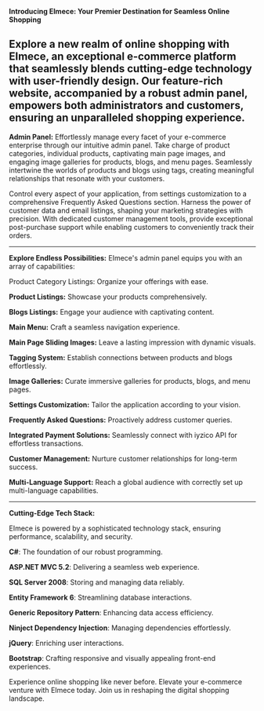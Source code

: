 **Introducing EImece: Your Premier Destination for Seamless Online Shopping**

Explore a new realm of online shopping with EImece, an exceptional e-commerce platform that seamlessly blends cutting-edge technology with user-friendly design. Our feature-rich website, accompanied by a robust admin panel, empowers both administrators and customers, ensuring an unparalleled shopping experience.
-------------------------------------------------------------------------------------------------------------------------------------------------

**Admin Panel:**
Effortlessly manage every facet of your e-commerce enterprise through our intuitive admin panel. Take charge of product categories, individual products, captivating main page images, and engaging image galleries for products, blogs, and menu pages. Seamlessly intertwine the worlds of products and blogs using tags, creating meaningful relationships that resonate with your customers. 

Control every aspect of your application, from settings customization to a comprehensive Frequently Asked Questions section. Harness the power of customer data and email listings, shaping your marketing strategies with precision. With dedicated customer management tools, provide exceptional post-purchase support while enabling customers to conveniently track their orders.

------------------------------------------------------------------------------------------------------------------

**Explore Endless Possibilities:**
EImece's admin panel equips you with an array of capabilities:

Product Category Listings: Organize your offerings with ease.

**Product Listings:** Showcase your products comprehensively.

**Blogs Listings:** Engage your audience with captivating content.

**Main Menu:** Craft a seamless navigation experience.

**Main Page Sliding Images:** Leave a lasting impression with dynamic visuals.

**Tagging System:** Establish connections between products and blogs effortlessly.

**Image Galleries:** Curate immersive galleries for products, blogs, and menu pages.

**Settings Customization:** Tailor the application according to your vision.

**Frequently Asked Questions:** Proactively address customer queries.

**Integrated Payment Solutions:** Seamlessly connect with iyzico API for effortless transactions.

**Customer Management:** Nurture customer relationships for long-term success.

**Multi-Language Support:** Reach a global audience with correctly set up multi-language capabilities.

-------------------------------------------------------------------------------------------------------------------------------------------------



**Cutting-Edge Tech Stack:**

EImece is powered by a sophisticated technology stack, ensuring performance, scalability, and security.

**C#**: The foundation of our robust programming.

**ASP.NET MVC 5.2**: Delivering a seamless web experience.

**SQL Server 2008**: Storing and managing data reliably.

**Entity Framework 6**: Streamlining database interactions.

**Generic Repository Pattern**: Enhancing data access efficiency.

**Ninject Dependency Injection**: Managing dependencies effortlessly.

**jQuery**: Enriching user interactions.

**Bootstrap**: Crafting responsive and visually appealing front-end experiences.

Experience online shopping like never before. Elevate your e-commerce venture with EImece today. Join us in reshaping the digital shopping landscape.






